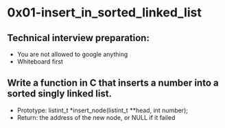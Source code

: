 # 0x01-insert_in_sorted_linked_list

## Technical interview preparation:
- You are not allowed to google anything
- Whiteboard first

## Write a function in C that inserts a number into a sorted singly linked list.
- Prototype: listint_t *insert_node(listint_t **head, int number);
- Return: the address of the new node, or NULL if it failed
